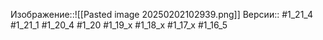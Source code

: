 Изображение::![[Pasted image 20250202102939.png]]
Версии:: #1_21_4 #1_21_1 #1_20_4 #1_20 #1_19_x #1_18_x #1_17_x #1_16_5